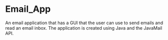 # Email_App
An email application that has a GUI that the user can use to send emails and read an email inbox. The application is created using Java and the JavaMail API.
